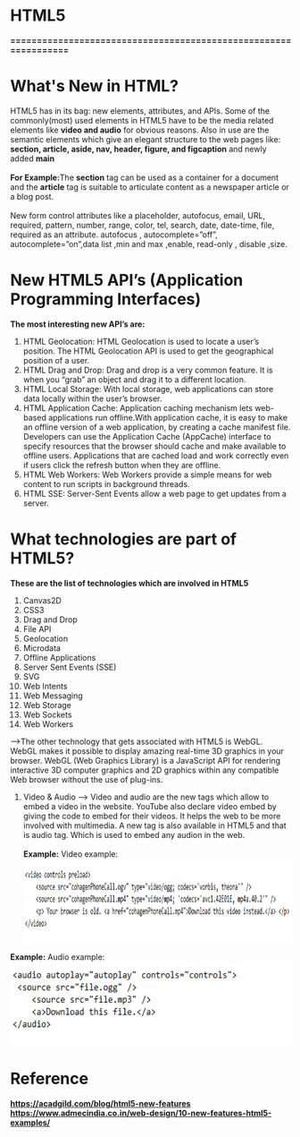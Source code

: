 # HTML5
<b>================================================================</b>
# What's New in HTML?
HTML5 has in its bag: new elements, attributes, and APIs. Some of the commonly(most) used elements in HTML5 have to be the media related elements like <b>video and audio</b> for obvious reasons.  Also in use are the semantic elements which give an elegant structure to the web pages like:<b> section, article, aside, nav, header, figure, and figcaption</b> and newly added <b>main</b><br/><br/>
  <b>For Example:</b>The <b>section</b> tag can be used as a container for a document and the <b>article</b> tag is suitable to articulate content as a newspaper article or a blog post.<br/><br/>
New form control attributes like a placeholder, autofocus, email, URL, required, pattern, number, range, color, tel, search, date, date-time, file, required as an attribute. autofocus , autocomplete=”off”, autocomplete=”on”,data list ,min and max ,enable, read-only , disable ,size.
# New HTML5 API’s (Application Programming Interfaces)
<b>The most interesting new API’s are:</b>
1. HTML Geolocation: HTML Geolocation is used to locate a user’s position. The HTML Geolocation API is used to get the geographical position of a user.
2. HTML Drag and Drop: Drag and drop is a very common feature. It is when you “grab” an object and drag it to a different location.
3. HTML Local Storage: With local storage, web applications can store data locally within the user’s browser.
4. HTML Application Cache: Application caching mechanism lets web-based applications run offline.With application cache, it is easy to make an offline version of a web application, by creating a cache manifest file. Developers can use the Application Cache (AppCache) interface to specify resources that the browser should cache and make available to offline users. Applications that are cached load and work correctly even if users click the refresh button when they are offline.
5. HTML Web Workers: Web Workers provide a simple means for web content to run scripts in background threads.
6. HTML SSE: Server-Sent Events allow a web page to get updates from a server.
# What technologies are part of HTML5?
<b> These are the list of technologies which are involved in HTML5</b><br/>
1. Canvas2D
2. CSS3
3. Drag and Drop
4. File API
5. Geolocation
6. Microdata
7. Offline Applications
8. Server Sent Events (SSE)
9. SVG
10. Web Intents
11. Web Messaging
12. Web Storage
13. Web Sockets
14. Web Workers

-->The other technology that gets associated with HTML5 is WebGL. WebGL makes it possible to display amazing real-time 3D graphics in your browser.  WebGL (Web Graphics Library) is a JavaScript API for rendering interactive 3D computer graphics and 2D graphics within any compatible Web browser without the use of plug-ins.<br/>
1. Video & Audio
  --> Video and audio are the new tags which allow to embed a video in the website. YouTube also declare video embed by giving the code to embed for their videos. It helps the         web to be more involved with multimedia. A new tag is also available in HTML5 and that is audio tag. Which is used to embed any audion in the web.<br/>
     <br/> <b> Example:</b> Video example:</br>
      <center>
     <img src="https://github.com/ravigithub09/HTML5/blob/master/video%20ex.PNG" width="700" height="150" title="video" ><br/>
  </center>
    <b> Example:</b> Audio example:</br>
      <center>
     <img src="https://github.com/ravigithub09/HTML5/blob/master/Audio%20ex.PNG" width="700" height="150" title="Audio" ><br/>
  </center>

# Reference
<b>https://acadgild.com/blog/html5-new-features <br/>
https://www.admecindia.co.in/web-design/10-new-features-html5-examples/</b> 
  
  
 
  
